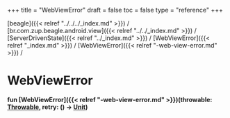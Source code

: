 +++
title = "WebViewError"
draft = false
toc = false
type = "reference"
+++

[beagle]({{< relref "../../../_index.md" >}}) / [br.com.zup.beagle.android.view]({{< relref "../../_index.md" >}}) / [ServerDrivenState]({{< relref "../_index.md" >}}) / [WebViewError]({{< relref "_index.md" >}}) / [WebViewError]({{< relref "-web-view-error.md" >}}) / 



# WebViewError  
  
<b><b>fun [WebViewError]({{< relref "-web-view-error.md" >}})(throwable: [Throwable](https://kotlinlang.org/api/latest/jvm/stdlib/kotlin/-throwable/index.html), retry: () -> [Unit](https://kotlinlang.org/api/latest/jvm/stdlib/kotlin/-unit/index.html))</b></b>  



